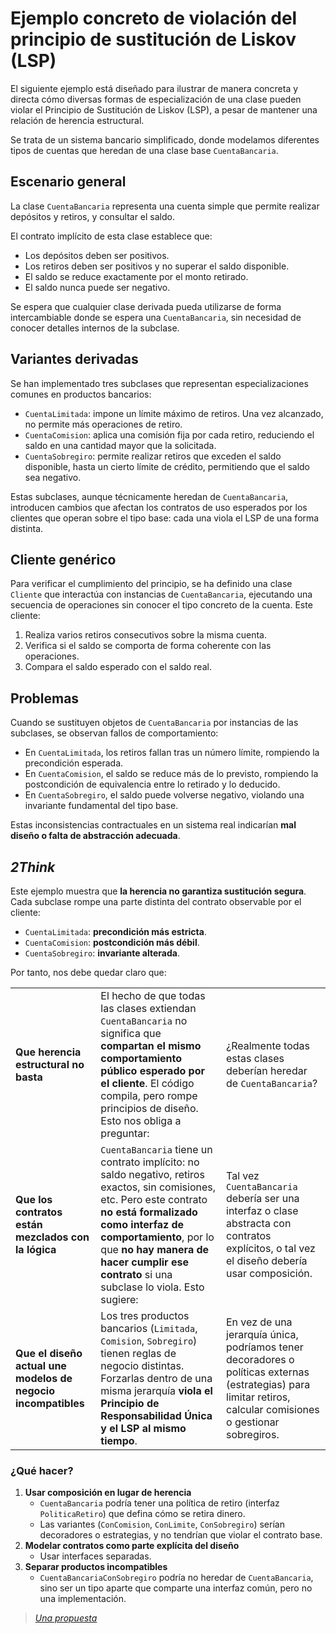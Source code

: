 # Ejemplo concreto de violación del principio de sustitución de Liskov (LSP)

El siguiente ejemplo está diseñado para ilustrar de manera concreta y directa cómo diversas formas de especialización de una clase pueden violar el Principio de Sustitución de Liskov (LSP), a pesar de mantener una relación de herencia estructural.

Se trata de un sistema bancario simplificado, donde modelamos diferentes tipos de cuentas que heredan de una clase base `CuentaBancaria`.

## Escenario general

La clase `CuentaBancaria` representa una cuenta simple que permite realizar depósitos y retiros, y consultar el saldo.

El contrato implícito de esta clase establece que:

- Los depósitos deben ser positivos.
- Los retiros deben ser positivos y no superar el saldo disponible.
- El saldo se reduce exactamente por el monto retirado.
- El saldo nunca puede ser negativo.

Se espera que cualquier clase derivada pueda utilizarse de forma intercambiable donde se espera una `CuentaBancaria`, sin necesidad de conocer detalles internos de la subclase.

## Variantes derivadas

Se han implementado tres subclases que representan especializaciones comunes en productos bancarios:

- `CuentaLimitada`: impone un límite máximo de retiros. Una vez alcanzado, no permite más operaciones de retiro.
- `CuentaComision`: aplica una comisión fija por cada retiro, reduciendo el saldo en una cantidad mayor que la solicitada.
- `CuentaSobregiro`: permite realizar retiros que exceden el saldo disponible, hasta un cierto límite de crédito, permitiendo que el saldo sea negativo.

Estas subclases, aunque técnicamente heredan de `CuentaBancaria`, introducen cambios que afectan los contratos de uso esperados por los clientes que operan sobre el tipo base: cada una viola el LSP de una forma distinta.

## Cliente genérico

Para verificar el cumplimiento del principio, se ha definido una clase `Cliente` que interactúa con instancias de `CuentaBancaria`, ejecutando una secuencia de operaciones sin conocer el tipo concreto de la cuenta. Este cliente:

1. Realiza varios retiros consecutivos sobre la misma cuenta.
2. Verifica si el saldo se comporta de forma coherente con las operaciones.
3. Compara el saldo esperado con el saldo real.

## Problemas

Cuando se sustituyen objetos de `CuentaBancaria` por instancias de las subclases, se observan fallos de comportamiento:

- En `CuentaLimitada`, los retiros fallan tras un número límite, rompiendo la precondición esperada.
- En `CuentaComision`, el saldo se reduce más de lo previsto, rompiendo la postcondición de equivalencia entre lo retirado y lo deducido.
- En `CuentaSobregiro`, el saldo puede volverse negativo, violando una invariante fundamental del tipo base.

Estas inconsistencias contractuales en un sistema real indicarían **mal diseño o falta de abstracción adecuada**.

## *2Think*

Este ejemplo muestra que **la herencia no garantiza sustitución segura**. Cada subclase rompe una parte distinta del contrato observable por el cliente:

- `CuentaLimitada`: **precondición más estricta**.
- `CuentaComision`: **postcondición más débil**.
- `CuentaSobregiro`: **invariante alterada**.

Por tanto, nos debe quedar claro que:

||||
|-|-|-|
|**Que herencia estructural no basta**|El hecho de que todas las clases extiendan `CuentaBancaria` no significa que **compartan el mismo comportamiento público esperado por el cliente**. El código compila, pero rompe principios de diseño. Esto nos obliga a preguntar:|¿Realmente todas estas clases deberían heredar de `CuentaBancaria`?
|**Que los contratos están mezclados con la lógica**|`CuentaBancaria` tiene un contrato implícito: no saldo negativo, retiros exactos, sin comisiones, etc. Pero este contrato **no está formalizado como interfaz de comportamiento**, por lo que **no hay manera de hacer cumplir ese contrato** si una subclase lo viola. Esto sugiere:|Tal vez `CuentaBancaria` debería ser una interfaz o clase abstracta con contratos explícitos, o tal vez el diseño debería usar composición.
|**Que el diseño actual une modelos de negocio incompatibles**|Los tres productos bancarios (`Limitada`, `Comision`, `Sobregiro`) tienen reglas de negocio distintas. Forzarlas dentro de una misma jerarquía **viola el Principio de Responsabilidad Única y el LSP al mismo tiempo**.|En vez de una jerarquía única, podríamos tener decoradores o políticas externas (estrategias) para limitar retiros, calcular comisiones o gestionar sobregiros.

### ¿Qué hacer?

1. **Usar composición en lugar de herencia**
   * `CuentaBancaria` podría tener una política de retiro (interfaz `PoliticaRetiro`) que defina cómo se retira dinero.
   * Las variantes (`ConComision`, `ConLimite`, `ConSobregiro`) serían decoradores o estrategias, y no tendrían que violar el contrato base.
2. **Modelar contratos como parte explícita del diseño**
   * Usar interfaces separadas.
3. **Separar productos incompatibles**
   * `CuentaBancariaConSobregiro` podría no heredar de `CuentaBancaria`, sino ser un tipo aparte que comparte una interfaz común, pero no una implementación.

> [*Una propuesta*](/src/DOO/LSP/LSP01/)